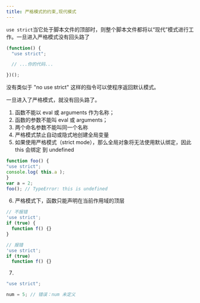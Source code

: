 ```yaml
---
title: 严格模式的约束,现代模式
---
```



`use strict`当它处于脚本文件的顶部时，则整个脚本文件都将以“现代”模式进行工作。一旦进入严格模式没有回头路了

```js
(function() {
  "use strict";

  // ...你的代码...

})();
```



没有类似于 "no use strict" 这样的指令可以使程序返回默认模式。

一旦进入了严格模式，就没有回头路了。
1. 函数不能以 eval 或 arguments 作为名称；
2. 函数的参数不能叫 eval 或 arguments；
3. 两个命名参数不能叫同一个名称
4. 严格模式禁止自动或隐式地创建全局变量
5. 如果使用严格模式（strict mode），那么全局对象将无法使用默认绑定，因此 this 会绑定
到 undefined
 ```js
function foo() {
"use strict";
console.log( this.a );
}
var a = 2;
foo(); // TypeError: this is undefined
 ```
6. 严格模式下，函数只能声明在当前作用域的顶层

```js
// 不报错
'use strict';
if (true) {
  function f() {}
}

// 报错
'use strict';
if (true)
  function f() {}
```

7. 

```js
"use strict";

num = 5; // 错误：num 未定义
```